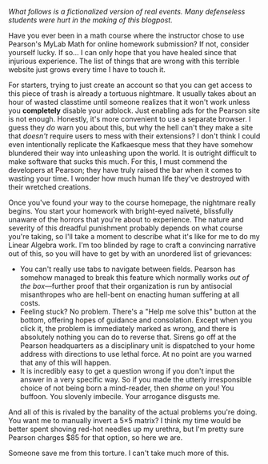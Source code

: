 *What follows is a fictionalized version of real events. Many defenseless students were hurt in the making of this blogpost.*

Have you ever been in a math course where the instructor chose to use Pearson's MyLab Math for online homework submission? If not, consider yourself lucky. If so&hellip; I can only hope that you have healed since that injurious experience. The list of things that are wrong with this terrible website just grows every time I have to touch it.

For starters, trying to just create an account so that you can get access to this piece of trash is already a tortuous nightmare. It usually takes about an hour of wasted classtime until someone realizes that it won't work unless you **completely** disable your adblock. Just enabling ads for the Pearson site is not enough. Honestly, it's more convenient to use a separate browser. I guess they *do* warn you about this, but why the hell can't they make a site that *doesn't* require users to mess with their extensions? I don't think I could even intentionally replicate the Kafkaesque mess that they have somehow blundered their way into unleashing upon the world. It is outright difficult to make software that sucks this much. For this, I must commend the developers at Pearson; they have truly raised the bar when it comes to wasting your time. I wonder how much human life they've destroyed with their wretched creations. 

Once you've found your way to the course homepage, the nightmare really begins. You start your homework with bright-eyed na&iuml;vet&eacute;, blissfully unaware of the horrors that you're about to experience. The nature and severity of this dreadful punishment probably depends on what course you're taking, so I'll take a moment to describe what it's like for me to do my Linear Algebra work. I'm too blinded by rage to craft a convincing narrative out of this, so you will have to get by with an unordered list of grievances:

- You can't really use tabs to navigate between fields. Pearson has somehow managed to break this feature which normally works *out of the box*&mdash;further proof that their organization is run by antisocial misanthropes who are hell-bent on enacting human suffering at all costs.
- Feeling stuck? No problem. There's a "Help me solve this" button at the bottom, offering hopes of guidance and consolation. Except when you click it, the problem is immediately marked as wrong, and there is absolutely nothing you can do to reverse that. Sirens go off at the Pearson headquarters as a disciplinary unit is dispatched to your home address with directions to use lethal force. At no point are you warned that any of this will happen.
- It is incredibly easy to get a question wrong if you don't input the answer in a very specific way. So if you made the utterly irresponsible choice of not being born a mind-reader, then *shame* on you! You buffoon. You slovenly imbecile. Your arrogance disgusts me.

And all of this is rivaled by the banality of the actual problems you're doing. You want me to manually invert a 5&times;5 matrix? I think my time would be better spent shoving red-hot needles up my urethra, but I'm pretty sure Pearson charges $85 for that option, so here we are.

Someone save me from this torture. I can't take much more of this.